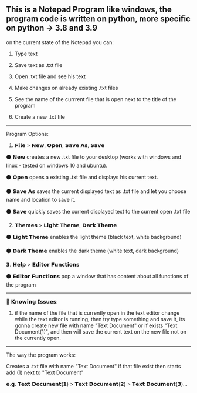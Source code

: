 This is a Notepad Program like windows, the program code is written on python, more specific on python -> 3.8 and 3.9
---------------------------------------------------------------------------------------------------------------------
on the current state of the Notepad you can: 

1. Type text

2. Save text as .txt file

3. Open .txt file and see his text

4. Make changes on already existing .txt files

5. See the name of the currrent file that is open next to the title of the program

6. Create a new .txt file
------------------------------------------------------------------------------------------
Program Options:

1. 𝗙𝗶𝗹𝗲 > 𝗡𝗲𝘄, 𝗢𝗽𝗲𝗻, 𝗦𝗮𝘃𝗲 𝗔𝘀, 𝗦𝗮𝘃𝗲

  ⚫ 𝗡𝗲𝘄 creates a new .txt file to your desktop (works with windows and linux - tested on windows 10 and ubuntu).
  
  ⚫ 𝗢𝗽𝗲𝗻 opens a existing .txt file and displays his current text.
  
  ⚫ 𝗦𝗮𝘃𝗲 𝗔𝘀 saves the current displayed text as .txt file and let you choose name and location to save it.
  
  ⚫ 𝗦𝗮𝘃𝗲 quickly saves the current displayed text to the current open .txt file
  
2. 𝗧𝗵𝗲𝗺𝗲𝘀 > 𝗟𝗶𝗴𝗵𝘁 𝗧𝗵𝗲𝗺𝗲, 𝗗𝗮𝗿𝗸 𝗧𝗵𝗲𝗺𝗲

  ⚫ 𝗟𝗶𝗴𝗵𝘁 𝗧𝗵𝗲𝗺𝗲 enables the light theme (black text, white background)
  
  ⚫ 𝗗𝗮𝗿𝗸 𝗧𝗵𝗲𝗺𝗲 enables the dark theme (white text, dark background)
  
𝟯. 𝗛𝗲𝗹𝗽 > 𝗘𝗱𝗶𝘁𝗼𝗿 𝗙𝘂𝗻𝗰𝘁𝗶𝗼𝗻𝘀

  ⚫ 𝗘𝗱𝗶𝘁𝗼𝗿 𝗙𝘂𝗻𝗰𝘁𝗶𝗼𝗻𝘀 pop a window that has content about all functions of the program 
  
  
-------------------------------------------------------------------------------------
  
 🔴 𝗞𝗻𝗼𝘄𝗶𝗻𝗴 𝗜𝘀𝘀𝘂𝗲𝘀:
  
1. if the name of the file that is currently open in the text editor change while the text editor is running, 
then try type something and save it, its gonna create new file with name "Text Document" or if exists "Text Document(1)",
and then will save the current text on the new file not on the currently open.


------------------------------------------------------------------------------------------------------------------------------
The way the program works:

Creates a .txt file with name "Text Document" if that file exist then starts add (1) next to "Text Document"

𝗲.𝗴. 𝗧𝗲𝘅𝘁 𝗗𝗼𝗰𝘂𝗺𝗲𝗻𝘁(𝟭) > 𝗧𝗲𝘅𝘁 𝗗𝗼𝗰𝘂𝗺𝗲𝗻𝘁(𝟮) > 𝗧𝗲𝘅𝘁 𝗗𝗼𝗰𝘂𝗺𝗲𝗻𝘁(𝟯)...
